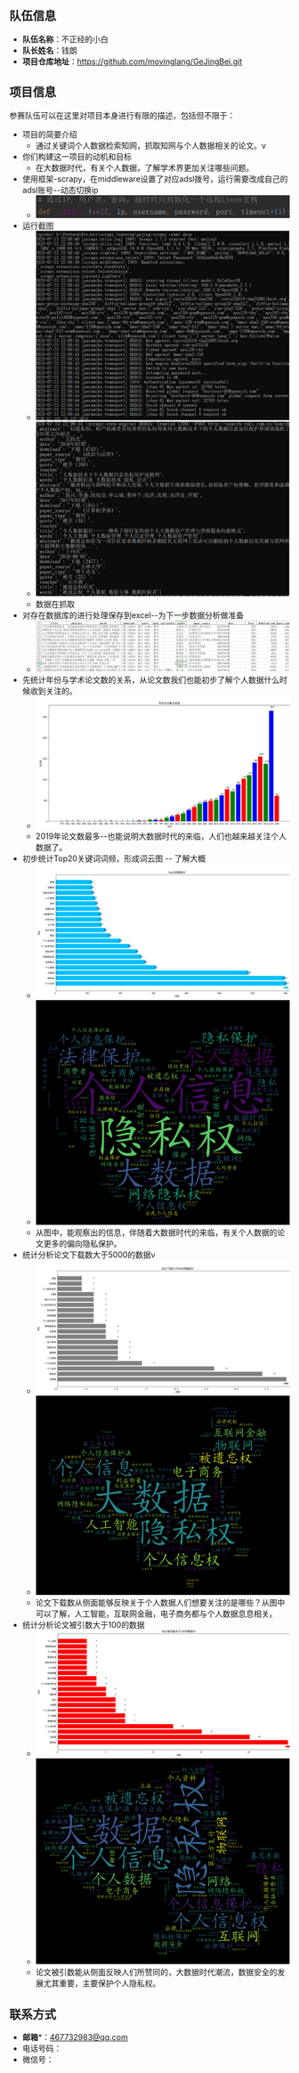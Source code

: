## 队伍信息

* **队伍名称**：不正经的小白
* **队长姓名**：钱朗
* **项目仓库地址**：https://github.com/movinglang/GeJingBei.git


## 项目信息


参赛队伍可以在这里对项目本身进行有限的描述，包括但不限于：
 * 项目的简要介绍
   + 通过关键词个人数据检索知网，抓取知网与个人数据相关的论文。v
 * 你们构建这一项目的动机和目标
   + 在大数据时代，有关个人数据，了解学术界更加关注哪些问题。
* 使用框架-scrapy，在middleware设置了对应adsl拨号，运行需要改成自己的adsl账号--动态切换ip
  + ![1595560960108](../resources/不正经的小白.assets/1595560960108.png)
* 运行截图
  + ![1595561028750](../resources/不正经的小白.assets/1595561028750.png)
  + ![1595561037544](../resources/不正经的小白.assets/1595561037544.png)
  + 数据在抓取
* 对存在数据库的进行处理保存到excel--为下一步数据分析做准备
  + ![1595561117482](../resources/不正经的小白.assets/1595561117482.png)
* 先统计年份与学术论文数的关系，从论文数我们也能初步了解个人数据什么时候收到关注的。
  + ![1595561391460](../resources/不正经的小白.assets/1595561391460.png)
  + 2019年论文数最多--也能说明大数据时代的来临，人们也越来越关注个人数据了。
* 初步统计Top20关键词词频，形成词云图 -- 了解大概
  + ![1595561252353](../resources/不正经的小白.assets/1595561252353.png)
  + ![1595561282934](../resources/不正经的小白.assets/1595561282934.png)
  + 从图中，能观察出的信息，伴随着大数据时代的来临，有关个人数据的论文更多的偏向隐私保护。
* 统计分析论文下载数大于5000的数据v
  + ![1595561627288](../resources/不正经的小白.assets/1595561627288.png)
  + ![1595561658534](../resources/不正经的小白.assets/1595561658534.png)
  + 论文下载数从侧面能够反映关于个人数据人们想要关注的是哪些？从图中可以了解，人工智能，互联网金融，电子商务都与个人数据息息相关。
* 统计分析论文被引数大于100的数据
  + ![1595562770997](../resources/不正经的小白.assets/1595562770997.png)
  + ![1595562789733](../resources/不正经的小白.assets/1595562789733.png)
  + 论文被引数能从侧面反映人们所赞同的，大数据时代潮流，数据安全的发展尤其重要，主要保护个人隐私权。



## 联系方式
* **邮箱***：467732983@qq.com
* 电话号码：
* 微信号：
